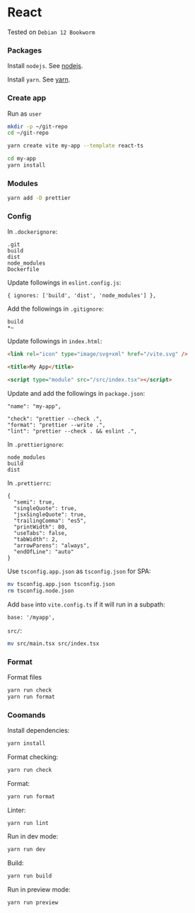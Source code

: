 # React

Tested on `Debian 12 Bookworm`

### Packages

Install `nodejs`. See [nodejs](./nodejs.md).

Install `yarn`. See [yarn](./yarn.md).

### Create app

Run as `user`

```bash
mkdir -p ~/git-repo
cd ~/git-repo

yarn create vite my-app --template react-ts

cd my-app
yarn install
```

### Modules

```bash
yarn add -D prettier
```

### Config

In `.dockerignore`:

```
.git
build
dist
node_modules
Dockerfile
```

Update followings in `eslint.config.js`:

```
{ ignores: ['build', 'dist', 'node_modules'] },
```

Add the followings in `.gitignore`:

```
build
*~
```

Update followings in `index.html`:

```html
<link rel="icon" type="image/svg+xml" href="/vite.svg" />

<title>My App</title>

<script type="module" src="/src/index.tsx"></script>
```

Update and add the followings in `package.json`:

```
"name": "my-app",

"check": "prettier --check .",
"format": "prettier --write .",
"lint": "prettier --check . && eslint .",
```

In `.prettierignore`:

```
node_modules
build
dist
```

In `.prettierrc`:

```
{
  "semi": true,
  "singleQuote": true,
  "jsxSingleQuote": true,
  "trailingComma": "es5",
  "printWidth": 80,
  "useTabs": false,
  "tabWidth": 2,
  "arrowParens": "always",
  "endOfLine": "auto"
}
```

Use `tsconfig.app.json` as `tsconfig.json` for SPA:

```bash
mv tsconfig.app.json tsconfig.json
rm tsconfig.node.json
```

Add `base` into `vite.config.ts` if it will run in a subpath:

```
base: '/myapp',
```

`src/`:

```bash
mv src/main.tsx src/index.tsx
```

### Format

Format files

```bash
yarn run check
yarn run format
```

### Coomands

Install dependencies:

```bash
yarn install
```

Format checking:

```bash
yarn run check
```

Format:

```bash
yarn run format
```

Linter:

```bash
yarn run lint
```

Run in dev mode:

```bash
yarn run dev
```

Build:

```bash
yarn run build
```

Run in preview mode:

```bash
yarn run preview
```
